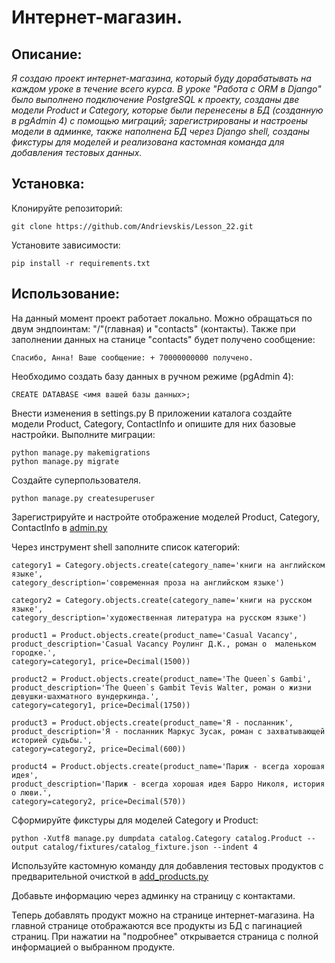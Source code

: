 # Интернет-магазин.
## Описание:
_Я создаю проект интернет-магазина, который буду дорабатывать на каждом уроке в течение всего курса.
В уроке "Работа с ORM в Django" было выполнено подключение PostgreSQL к проекту, созданы две модели
Product и Category, которые были перенесены в БД (созданную в pgAdmin 4) с помощью миграций;
зарегистрированы и настроены модели в админке, также наполнена БД через Django shell,
созданы фикстуры для моделей и реализована кастомная команда для добавления тестовых данных._

## Установка:
Клонируйте репозиторий:
```
git clone https://github.com/Andrievskis/Lesson_22.git

```
Установите зависимости:
```
pip install -r requirements.txt

```
## Использование:
На данный момент проект работает локально. 
Можно обращаться по двум эндпоинтам: "/"(главная) и "contacts" (контакты).
Также при заполнении данных на станице "contacts" будет получено сообщение:
```
Спасибо, Анна! Ваше сообщение: + 70000000000 получено.
```
Необходимо создать базу данных в ручном режиме (pgAdmin 4):
```
CREATE DATABASE <имя вашей базы данных>;
```
Внести изменения в settings.py
В приложении каталога создайте модели Product, Category, ContactInfo и опишите для них базовые настройки.
Выполните миграции:
```
python manage.py makemigrations
python manage.py migrate
```
Создайте суперпользователя.
```
python manage.py createsuperuser
```
Зарегистрируйте и настройте отображение моделей Product, Category, ContactInfo в [admin.py](catalog/admin.py)

Через инструмент shell заполните список категорий:
```
category1 = Category.objects.create(category_name='книги на английском языке', 
category_description='современная проза на английском языке')

category2 = Category.objects.create(category_name='книги на русском языке', 
category_description='художественная литература на русском языке')

product1 = Product.objects.create(product_name='Casual Vacancy', 
product_description='Casual Vacancy Роулинг Д.К., роман о  маленьком городке.', 
category=category1, price=Decimal(1500))

product2 = Product.objects.create(product_name='The Queen`s Gambi', 
product_description='The Queen`s Gambit Tevis Walter, роман о жизни девушки-шахматного вундеркинда.', 
category=category1, price=Decimal(1750))

product3 = Product.objects.create(product_name='Я - посланник', 
product_description='Я - посланник Маркус Зусак, роман с захватывающей историей судьбы.', 
category=category2, price=Decimal(600))

product4 = Product.objects.create(product_name='Париж - всегда хорошая идея', 
product_description='Париж - всегда хорошая идея Барро Николя, история о люви.', 
category=category2, price=Decimal(570))
```

Сформируйте фикстуры для моделей Category и Product:
```
python -Xutf8 manage.py dumpdata catalog.Category catalog.Product --output catalog/fixtures/catalog_fixture.json --indent 4
```

Используйте кастомную команду для добавления 
тестовых продуктов с предварительной очисткой в [add_products.py](catalog/management/commands/add_products.py)

Добавьте информацию через админку на страницу с контактами.

Теперь добавлять продукт можно на странице интернет-магазина.
На главной странице отображаются все продукты из БД с пагинацией страниц.
При нажатии на "подробнее" открывается страница с полной информацией о выбранном продукте.
